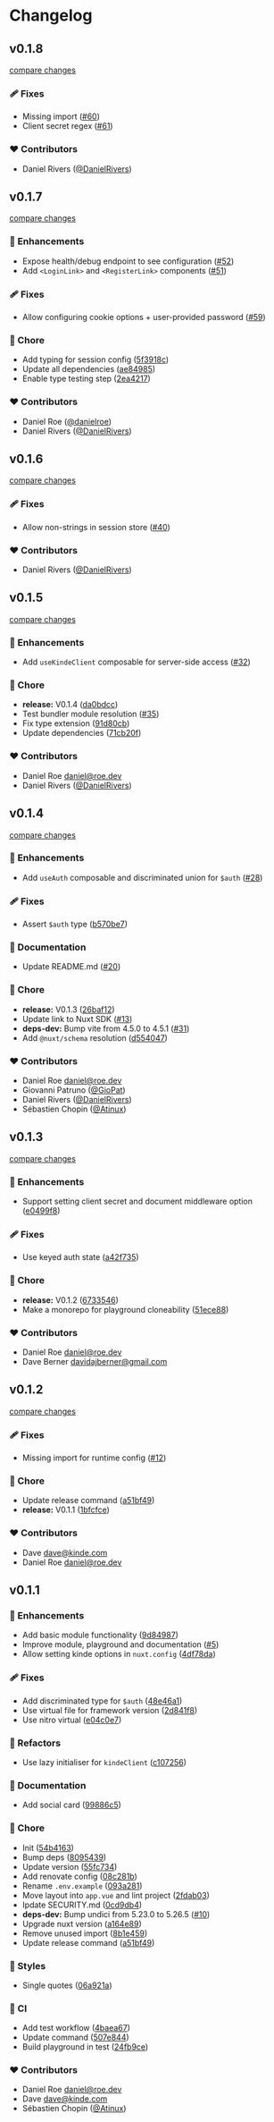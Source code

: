 # Changelog


## v0.1.8

[compare changes](https://github.com/nuxt-modules/kinde/compare/v0.1.7...v0.1.8)

### 🩹 Fixes

- Missing import ([#60](https://github.com/nuxt-modules/kinde/pull/60))
- Client secret regex ([#61](https://github.com/nuxt-modules/kinde/pull/61))

### ❤️ Contributors

- Daniel Rivers ([@DanielRivers](http://github.com/DanielRivers))

## v0.1.7

[compare changes](https://github.com/nuxt-modules/kinde/compare/v0.1.6...v0.1.7)

### 🚀 Enhancements

- Expose health/debug endpoint to see configuration ([#52](https://github.com/nuxt-modules/kinde/pull/52))
- Add `<LoginLink>` and `<RegisterLink>` components ([#51](https://github.com/nuxt-modules/kinde/pull/51))

### 🩹 Fixes

- Allow configuring cookie options + user-provided password ([#59](https://github.com/nuxt-modules/kinde/pull/59))

### 🏡 Chore

- Add typing for session config ([5f3918c](https://github.com/nuxt-modules/kinde/commit/5f3918c))
- Update all dependencies ([ae84985](https://github.com/nuxt-modules/kinde/commit/ae84985))
- Enable type testing step ([2ea4217](https://github.com/nuxt-modules/kinde/commit/2ea4217))

### ❤️ Contributors

- Daniel Roe ([@danielroe](http://github.com/danielroe))
- Daniel Rivers ([@DanielRivers](http://github.com/DanielRivers))

## v0.1.6

[compare changes](https://github.com/nuxt-modules/kinde/compare/v0.1.5...v0.1.6)

### 🩹 Fixes

- Allow non-strings in session store ([#40](https://github.com/nuxt-modules/kinde/pull/40))

### ❤️ Contributors

- Daniel Rivers ([@DanielRivers](http://github.com/DanielRivers))

## v0.1.5

[compare changes](https://github.com/nuxt-modules/kinde/compare/v0.1.4...v0.1.5)

### 🚀 Enhancements

- Add `useKindeClient` composable for server-side access ([#32](https://github.com/nuxt-modules/kinde/pull/32))

### 🏡 Chore

- **release:** V0.1.4 ([da0bdcc](https://github.com/nuxt-modules/kinde/commit/da0bdcc))
- Test bundler module resolution ([#35](https://github.com/nuxt-modules/kinde/pull/35))
- Fix type extension ([91d80cb](https://github.com/nuxt-modules/kinde/commit/91d80cb))
- Update dependencies ([71cb20f](https://github.com/nuxt-modules/kinde/commit/71cb20f))

### ❤️ Contributors

- Daniel Roe <daniel@roe.dev>
- Daniel Rivers ([@DanielRivers](http://github.com/DanielRivers))

## v0.1.4

[compare changes](https://github.com/nuxt-modules/kinde/compare/v0.1.3...v0.1.4)

### 🚀 Enhancements

- Add `useAuth` composable and discriminated union for `$auth` ([#28](https://github.com/nuxt-modules/kinde/pull/28))

### 🩹 Fixes

- Assert `$auth` type ([b570be7](https://github.com/nuxt-modules/kinde/commit/b570be7))

### 📖 Documentation

- Update README.md ([#20](https://github.com/nuxt-modules/kinde/pull/20))

### 🏡 Chore

- **release:** V0.1.3 ([26baf12](https://github.com/nuxt-modules/kinde/commit/26baf12))
- Update link to Nuxt SDK ([#13](https://github.com/nuxt-modules/kinde/pull/13))
- **deps-dev:** Bump vite from 4.5.0 to 4.5.1 ([#31](https://github.com/nuxt-modules/kinde/pull/31))
- Add `@nuxt/schema` resolution ([d554047](https://github.com/nuxt-modules/kinde/commit/d554047))

### ❤️ Contributors

- Daniel Roe <daniel@roe.dev>
- Giovanni Patruno ([@GioPat](http://github.com/GioPat))
- Daniel Rivers ([@DanielRivers](http://github.com/DanielRivers))
- Sébastien Chopin ([@Atinux](http://github.com/Atinux))

## v0.1.3

[compare changes](https://github.com/nuxt-modules/kinde/compare/v0.1.2...v0.1.3)

### 🚀 Enhancements

- Support setting client secret and document middleware option ([e0499f8](https://github.com/nuxt-modules/kinde/commit/e0499f8))

### 🩹 Fixes

- Use keyed auth state ([a42f735](https://github.com/nuxt-modules/kinde/commit/a42f735))

### 🏡 Chore

- **release:** V0.1.2 ([6733546](https://github.com/nuxt-modules/kinde/commit/6733546))
- Make a monorepo for playground cloneability ([51ece88](https://github.com/nuxt-modules/kinde/commit/51ece88))

### ❤️ Contributors

- Daniel Roe <daniel@roe.dev>
- Dave Berner <davidajberner@gmail.com>

## v0.1.2

[compare changes](https://github.com/nuxt-modules/kinde/compare/v0.1.1...v0.1.2)

### 🩹 Fixes

- Missing import for runtime config ([#12](https://github.com/nuxt-modules/kinde/pull/12))

### 🏡 Chore

- Update release command ([a51bf49](https://github.com/nuxt-modules/kinde/commit/a51bf49))
- **release:** V0.1.1 ([1bfcfce](https://github.com/nuxt-modules/kinde/commit/1bfcfce))

### ❤️ Contributors

- Dave <dave@kinde.com>
- Daniel Roe <daniel@roe.dev>

## v0.1.1


### 🚀 Enhancements

- Add basic module functionality ([9d84987](https://github.com/nuxt-modules/kinde/commit/9d84987))
- Improve module, playground and documentation ([#5](https://github.com/nuxt-modules/kinde/pull/5))
- Allow setting kinde options in `nuxt.config` ([4df78da](https://github.com/nuxt-modules/kinde/commit/4df78da))

### 🩹 Fixes

- Add discriminated type for `$auth` ([48e46a1](https://github.com/nuxt-modules/kinde/commit/48e46a1))
- Use virtual file for framework version ([2d841f8](https://github.com/nuxt-modules/kinde/commit/2d841f8))
- Use nitro virtual ([e04c0e7](https://github.com/nuxt-modules/kinde/commit/e04c0e7))

### 💅 Refactors

- Use lazy initialiser for `kindeClient` ([c107256](https://github.com/nuxt-modules/kinde/commit/c107256))

### 📖 Documentation

- Add social card ([99886c5](https://github.com/nuxt-modules/kinde/commit/99886c5))

### 🏡 Chore

- Init ([54b4163](https://github.com/nuxt-modules/kinde/commit/54b4163))
- Bump deps ([8095439](https://github.com/nuxt-modules/kinde/commit/8095439))
- Update version ([55fc734](https://github.com/nuxt-modules/kinde/commit/55fc734))
- Add renovate config ([08c281b](https://github.com/nuxt-modules/kinde/commit/08c281b))
- Rename `.env.example` ([093a281](https://github.com/nuxt-modules/kinde/commit/093a281))
- Move layout into `app.vue` and lint project ([2fdab03](https://github.com/nuxt-modules/kinde/commit/2fdab03))
- Ipdate SECURITY.md ([0cd9db4](https://github.com/nuxt-modules/kinde/commit/0cd9db4))
- **deps-dev:** Bump undici from 5.23.0 to 5.26.5 ([#10](https://github.com/nuxt-modules/kinde/pull/10))
- Upgrade nuxt version ([a164e89](https://github.com/nuxt-modules/kinde/commit/a164e89))
- Remove unused import ([8b1e459](https://github.com/nuxt-modules/kinde/commit/8b1e459))
- Update release command ([a51bf49](https://github.com/nuxt-modules/kinde/commit/a51bf49))

### 🎨 Styles

- Single quotes ([06a921a](https://github.com/nuxt-modules/kinde/commit/06a921a))

### 🤖 CI

- Add test workflow ([4baea67](https://github.com/nuxt-modules/kinde/commit/4baea67))
- Update command ([507e844](https://github.com/nuxt-modules/kinde/commit/507e844))
- Build playground in test ([24fb9ce](https://github.com/nuxt-modules/kinde/commit/24fb9ce))

### ❤️ Contributors

- Daniel Roe <daniel@roe.dev>
- Dave <dave@kinde.com>
- Sébastien Chopin ([@Atinux](http://github.com/Atinux))

